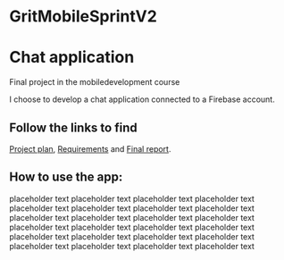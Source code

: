 # GritMobileSprintV2
# Chat application
  
Final project in the mobiledevelopment course  

I choose to develop a chat application connected to a Firebase account.  
  
## Follow the links to find 
[Project plan](https://github.com/tallner/GritMobileSprintV2/blob/62c5725b25eec3bbdba7f26fe983194b03641492/doc/Planning.md), 
[Requirements](https://github.com/tallner/GritMobileSprintV2/edit/master/doc/Requirements.md) and 
[Final report](https://github.com/tallner/GritMobileSprintV2/edit/master/doc/FinalReport.md).  

## How to use the app:  
placeholder text placeholder text placeholder text placeholder text placeholder text placeholder text placeholder text placeholder text     
placeholder text placeholder text placeholder text placeholder text placeholder text placeholder text placeholder text placeholder text   
placeholder text placeholder text placeholder text placeholder text placeholder text placeholder text placeholder text placeholder text 
